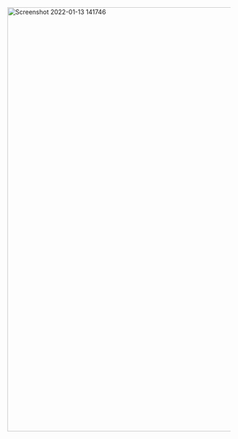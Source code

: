 <img width="960" alt="Screenshot 2022-01-13 141746" src="https://user-images.githubusercontent.com/97659749/149418002-d1c2b6a1-fbbe-4e6c-a6a8-789f0d687120.png">
